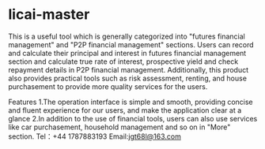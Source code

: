# licai-master
This is a useful tool which is generally categorized into "futures financial management" and "P2P financial management" sections. Users can record and calculate their principal and interest in futures financial management section and calculate true rate of interest, prospective yield and check repayment details in P2P financial management. Additionally, this product also provides practical tools such as risk assessment, renting, and house purchasement to provide more quality services for the users.

Features
1.The operation interface is simple and smooth, providing concise and fluent experience for our users, and make the application clear at a glance
2.In addition to the use of financial tools, users can also use services like car purchasement, household management and so on in "More" section.
Tel：+44 1787883193
Email:jgt68l@163.com
